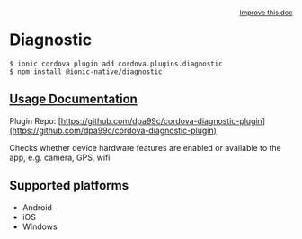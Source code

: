 <a style="float:right;font-size:12px;" href="http://github.com/ionic-team/ionic-native/edit/master/src/@ionic-native/plugins/diagnostic/index.ts#L1">
  Improve this doc
</a>

# Diagnostic

```
$ ionic cordova plugin add cordova.plugins.diagnostic
$ npm install @ionic-native/diagnostic
```

## [Usage Documentation](https://ionicframework.com/docs/native/diagnostic/)

Plugin Repo: [https://github.com/dpa99c/cordova-diagnostic-plugin](https://github.com/dpa99c/cordova-diagnostic-plugin)

Checks whether device hardware features are enabled or available to the app, e.g. camera, GPS, wifi

## Supported platforms
- Android
- iOS
- Windows



